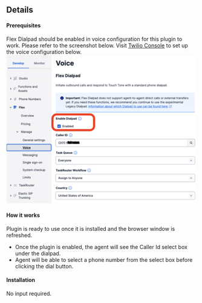 ## Details
#### Prerequisites
Flex Dialpad should be enabled in voice configuration for this plugin to work. Please refer to the screenshot below. Visit [Twilio Console](https://console.stage.twilio.com/us1/develop/flex/manage/voice) to set up the voice configuration below.
![Dialpad](screenshots/dialpad.png)
#### How it works
Plugin is ready to use once it is installed and the browser window is refreshed.
- Once the plugin is enabled, the agent will see the Caller Id select box under the dialpad.
- Agent will be able to select a phone number from the select box before clicking the dial button.

#### Installation
No input required.


